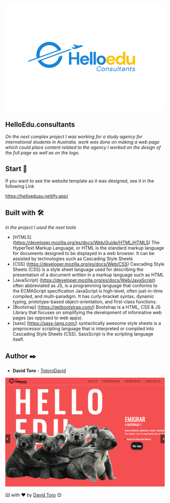 <img src="https://github.com/TotoroDavid/HelloEdu.consultants/blob/master/img/pic/logo.png?raw=true">

## HelloEdu.consultants

_On the next complex project I was working for a study agency for international students in Australia.
work was done on making a web page which could place content related to the agency
I worked on the design of the full page as well as on the logo._

## Start 🚀

If you want to see the website template as it was designed, see it  in the following Link

   https://helloeduau.netlify.app/

## Built with 🛠️

_in the project I used the next tools_

- [HTML5] (https://developer.mozilla.org/es/docs/Web/Guide/HTML/HTML5)
  The HyperText Markup Language, or HTML is the standard markup language for documents designed to be displayed in a web browser. It can be assisted by technologies such as Cascading Style Sheets
- [CSS] (https://developer.mozilla.org/es/docs/Web/CSS)
  Cascading Style Sheets (CSS) is a style sheet language used for describing the presentation of a document written in a markup language such as HTML
- [JavaScript] (https://developer.mozilla.org/es/docs/Web/JavaScript)
  often abbreviated as JS, is a programming language that conforms to the ECMAScript specification JavaScript is high-level, often just-in-time compiled, and multi-paradigm. It has curly-bracket syntax, dynamic typing, prototype-based object-orientation, and first-class functions.
- [Bootstrap] (https://getbootstrap.com/)
  Bootstrap is a HTML, CSS & JS Library that focuses on simplifying the development of informative web pages (as opposed to web apps).
- [sass] (https://sass-lang.com/)
  syntactically awesome style sheets is a preprocessor scripting language that is interpreted or compiled into Cascading Style Sheets (CSS). SassScript is the scripting language itself.

## Author ✒️

- **David Toro** - [TotoroDavid](https://github.com/TotoroDavid)

<img src="https://github.com/TotoroDavid/HelloEdu.consultants/blob/master/img/pic/Screen%20Shot%202021-04-30%20at%206.50.34%20am.png?raw=true">

⌨️ with ❤️ by [David Toro](https://github.com/TotoroDavid) 😊
